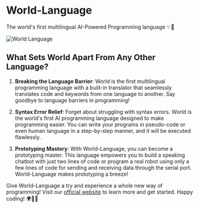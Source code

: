 # World-Language

The world's first multilingual AI-Powered Programming language ✨🚀

![World Language](https://ziadrabea.github.io/worldlanguage/images/world-logo.png)

## What Sets World Apart From Any Other Language?

1. **Breaking the Language Barrier**: World is the first multilingual programming language with a built-in translator that seamlessly translates code and keywords from one language to another. Say goodbye to language barriers in programming!

2. **Syntax Error Relief**: Forget about struggling with syntax errors. World is the world's first AI programming language designed to make programming easier. You can write your programs in pseudo-code or even human language in a step-by-step manner, and it will be executed flawlessly.

3. **Prototyping Mastery**: With World-Language, you can become a prototyping master. This language empowers you to build a speaking chatbot with just two lines of code or program a real robot using only a few lines of code for sending and receiving data through the serial port. World-Language makes prototyping a breeze!

Give World-Language a try and experience a whole new way of programming! Visit our [official website](https://ziadrabea.github.io/worldlanguage/) to learn more and get started. Happy coding! 🌍📜🤖
